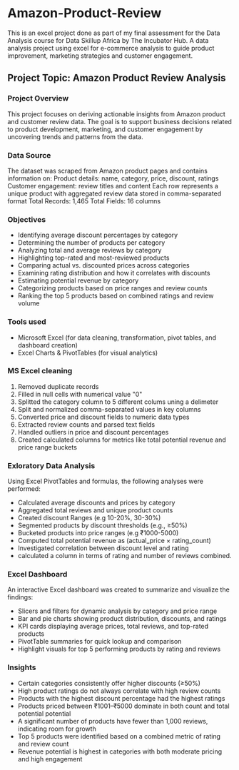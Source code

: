 # Amazon-Product-Review
This is an excel project done as part of my final assessment for the Data Analysis course for Data Skillup Africa by The Incubator Hub. A data analysis project using excel for e-commerce analysis to guide product improvement, marketing strategies and customer engagement.
## Project Topic: Amazon Product Review Analysis
### Project Overview
This project focuses on deriving actionable insights from Amazon product and customer review data. The goal is to support business decisions related to product development, marketing, and customer engagement by uncovering trends and patterns from the data.
### Data Source
The dataset was scraped from Amazon product pages and contains information on:
Product details: name, category, price, discount, ratings
Customer engagement: review titles and content
Each row represents a unique product with aggregated review data stored in comma-separated format
Total Records: 1,465
Total Fields: 16 columns
### Objectives
- Identifying average discount percentages by category
- Determining the number of products per category
- Analyzing total and average reviews by category
- Highlighting top-rated and most-reviewed products
- Comparing actual vs. discounted prices across categories
- Examining rating distribution and how it correlates with discounts
- Estimating potential revenue by category
- Categorizing products based on price ranges and review counts
- Ranking the top 5 products based on combined ratings and review volume

### Tools used
- Microsoft Excel (for data cleaning, transformation, pivot tables, and dashboard creation)
- Excel Charts & PivotTables (for visual analytics)

### MS Excel cleaning
1. Removed duplicate records
2. Filled in null cells with numerical value "0"
3. Splitted the category column to 5 different colums uning a delimeter
4. Split and normalized comma-separated values in key columns
5. Converted price and discount fields to numeric data types
6. Extracted review counts and parsed text fields
7. Handled outliers in price and discount percentages
8. Created calculated columns for metrics like total potential revenue and price range buckets
   
### Exloratory Data Analysis
Using Excel PivotTables and formulas, the following analyses were performed:
- Calculated average discounts and prices by category
- Aggregated total reviews and unique product counts
- Created discount Ranges (e.g 10-20%, 30-30%)
- Segmented products by discount thresholds (e.g., ≥50%)
- Bucketed products into price ranges (e.g ₹1000-5000)
- Computed total potential revenue as (actual_price × rating_count)
- Investigated correlation between discount level and rating
- calculated a column in terms of rating and number of reviews combined.
  
### Excel Dashboard
An interactive Excel dashboard was created to summarize and visualize the findings:
- Slicers and filters for dynamic analysis by category and price range
- Bar and pie charts showing product distribution, discounts, and ratings
- KPI cards displaying average prices, total reviews, and top-rated products
- PivotTable summaries for quick lookup and comparison
- Highlight visuals for top 5 performing products by rating and reviews
  
### Insights
- Certain categories consistently offer higher discounts (≥50%)
- High product ratings do not always correlate with high review counts
- Products with the highest discount percentage had the highest ratings
- Products priced between ₹1001–₹5000 dominate in both count and total potential potential
- A significant number of products have fewer than 1,000 reviews, indicating room for growth
- Top 5 products were identified based on a combined metric of rating and review count
- Revenue potential is highest in categories with both moderate pricing and high engagement

